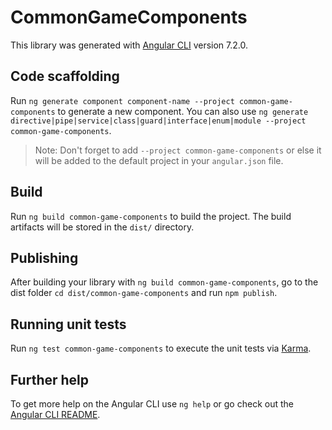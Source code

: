 # CommonGameComponents

This library was generated with [Angular CLI](https://github.com/angular/angular-cli) version 7.2.0.

## Code scaffolding

Run `ng generate component component-name --project common-game-components` to generate a new component. You can also use `ng generate directive|pipe|service|class|guard|interface|enum|module --project common-game-components`.
> Note: Don't forget to add `--project common-game-components` or else it will be added to the default project in your `angular.json` file. 

## Build

Run `ng build common-game-components` to build the project. The build artifacts will be stored in the `dist/` directory.

## Publishing

After building your library with `ng build common-game-components`, go to the dist folder `cd dist/common-game-components` and run `npm publish`.

## Running unit tests

Run `ng test common-game-components` to execute the unit tests via [Karma](https://karma-runner.github.io).

## Further help

To get more help on the Angular CLI use `ng help` or go check out the [Angular CLI README](https://github.com/angular/angular-cli/blob/master/README.md).

